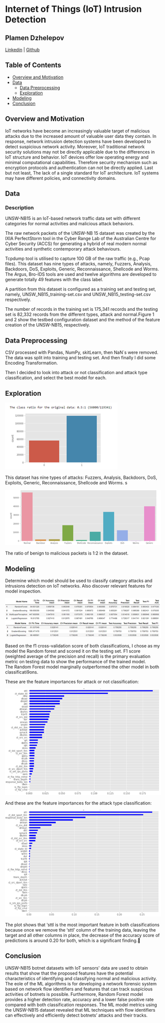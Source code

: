 # Internet of Things (IoT) Intrusion Detection

## Plamen Dzhelepov
[Linkedin](https://www.linkedin.com/in/pdzhelepov) | [Github](https://github.com/plamengj)

## Table of Contents

* [Overview and Motivation](#overview-and-motivation)
* [Data](#data)
  * [Data Preprocessing](#data-preprocessing)
  * [Exploration](#exploration)
* [Modeling](#modeling)
* [Conclusion](#conclusion)


## Overview and Motivation
IoT networks have become an increasingly valuable target of malicious attacks due to the increased amount of valuable user data they contain. In response, network intrusion detection systems have been developed to detect suspicious network activity.
Moreover, IoT traditional network security solutions may not be directly applicable due to the differences in IoT structure and behavior. IoT devices offer low operating energy and minimal computational capabilities. Therefore security mechanism such as encryption protocols and authentication can not be directly applied. Last but not least, The lack of a single standard for IoT architecture. IoT systems may have different policies, and connectivity domains.


## Data
### Description
UNSW-NB15 is an IoT-based network traffic data set with different categories for normal activities and malicious attack behaviors. 

The raw network packets of the UNSW-NB 15 dataset was created by the IXIA PerfectStorm tool in the Cyber Range Lab of the Australian Centre for Cyber Security (ACCS) for generating a hybrid of real modern normal activities and synthetic contemporary attack behaviours.

Tcpdump tool is utilised to capture 100 GB of the raw traffic (e.g., Pcap files). This dataset has nine types of attacks, namely, Fuzzers, Analysis, Backdoors, DoS, Exploits, Generic, Reconnaissance, Shellcode and Worms. The Argus, Bro-IDS tools are used and twelve algorithms are developed to generate totally 49 features with the class label.

A partition from this dataset is configured as a training set and testing set, namely, UNSW_NB15_training-set.csv and UNSW_NB15_testing-set.csv respectively.

The number of records in the training set is 175,341 records and the testing set is 82,332 records from the different types, attack and normal.Figure 1 and 2 show the testbed configuration dataset and the method of the feature creation of the UNSW-NB15, respectively.

## Data Preprocessing
CSV processed with Pandas, NumPy, skitLearn, then NaN`s were removed. The data was split into training and testing set. And then finally I did some Encoding Transformation.

Then I decided to look into attack or not classification and attack type classification, and select the best model for each.

## Exploration
<div align='left'>
<img src='figures/attack_or_not.png'>
</div>

This dataset has nine types of attacks: Fuzzers, Analysis, Backdoors, DoS, Exploits, Generic, Reconnaissance, Shellcode and Worms. s

<div align='left'>
<img src='figures/attack_types.png'>
</div>

The ratio of benign to malicious packets is 1:2 in the dataset.

## Modeling
Determine which model should be used to classify category attacks and intrusions detection on IoT networks. Also discover relevant features for model inspection.

<div align='left'>
<img src='figures/attack_or_not_CV.png'>
</div>

<div align='left'>
<img src='figures/attack_type_CV.png'>
</div>


Based on the f1 cross-validation score of both classifications, I chose as my model the Random forest and scored it on the testing set. F1 score (weighted average of the precision and recall) is the primary evaluation metric on testing data to show the performance of the trained model. The Random Forest model marginally outperformed the other model in both classificati9ons. 

These are the feature importances for attack or not classification:
<div align='left'>
<img src='figures/fi_attack_or_not.png'>
</div>

And these are the feature importances for the attack type classification:
<div align='left'>
<img src='figures/fi_attack_type.png'>
</div>


The plot shows that ‘sttl is the most important feature in both classifications because once we remove the ‘sttl’ column of the training data, leaving the target and all other columns in place, the decrease of the accuracy score of predictions is around 0.20 for both, which is a significant finding.


## Conclusion
UNSW-NB15 botnet datasets with IoT sensors' data are used to obtain results that show that the proposed features have the potential characteristics of identifying and classifying normal and malicious activity. The eole of the ML algorithms is for developing a network forensic system based on network flow identifiers and features that can track suspicious activities of botnets is possible. Furthermore, Random Forest model provides a higher detection rate, accuracy and a lower false positive rate compared with both classification responses. The ML model metrics using the UNSW-NB15 dataset revealed that ML techniques with flow identifiers can effectively and efficiently detect botnets’ attacks and their tracks.